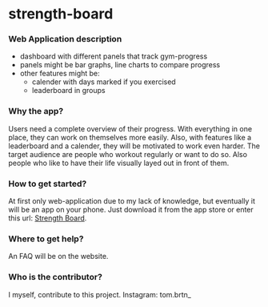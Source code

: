 # strength-board

### Web Application description

- dashboard with different panels that track gym-progress
- panels might be bar graphs, line charts to compare progress
- other features might be:
    - calender with days marked if you exercised
    - leaderboard in groups

### Why the app?

Users need a complete overview of their progress. With everything in one place, they can work on themselves more easily.
Also, with features like a leaderboard and a calender, they will be motivated to work even harder.
The target audience are people who workout regularly or want to do so.
Also people who like to have their life visually layed out in front of them. 

### How to get started?

At first only web-application due to my lack of knowledge, but eventually it will be an app on your phone. Just download it from the app store or enter this url: [Strength Board](https://www.webpagetest.org/blank.html).

### Where to get help?

An FAQ will be on the website. 

### Who is the contributor?

I myself, contribute to this project.
Instagram: tom.brtn_